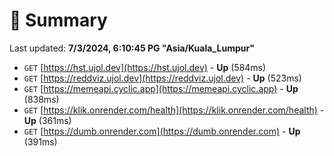 # 📖 Summary
Last updated: **7/3/2024, 6:10:45 PG "Asia/Kuala_Lumpur"**

- `GET` [https://hst.ujol.dev](https://hst.ujol.dev) - **Up** (584ms)
- `GET` [https://reddviz.ujol.dev](https://reddviz.ujol.dev) - **Up** (523ms)
- `GET` [https://memeapi.cyclic.app](https://memeapi.cyclic.app) - **Up** (838ms)
- `GET` [https://klik.onrender.com/health](https://klik.onrender.com/health) - **Up** (361ms)
- `GET` [https://dumb.onrender.com](https://dumb.onrender.com) - **Up** (391ms)
